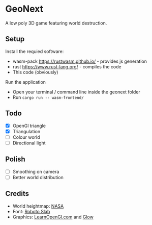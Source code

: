 # GeoNext
A low poly 3D game featuring world destruction.

## Setup

Install the requied software:

- wasm-pack https://rustwasm.github.io/ - provides js generation
- rust https://www.rust-lang.org/ - compiles the code
- This code (obviously)

Run the application
- Open your terminal / command line inside the geonext folder
- Run `cargo run -- wasm-frontend/`


## Todo

- [x] OpenGl triangle
- [x] Triangulation
- [ ] Colour world
- [ ] Directional light

## Polish

- [ ] Smoothing on camera
- [ ] Better world distribution

## Credits
- World heightmap: [NASA](https://neo.gsfc.nasa.gov/view.php?datasetId=SRTM_RAMP2_TOPO)
- Font: [Roboto Slab](https://fonts.google.com/specimen/Roboto+Slab)
- Graphics: [LearnOpenGl.com](https://learnopengl.com) and [Glow](https://docs.rs/glow/latest/glow/)
